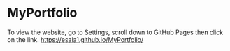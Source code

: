 # MyPortfolio

To view the website, go to Settings, scroll down to GitHub Pages then click on the link.
https://esala1.github.io/MyPortfolio/
